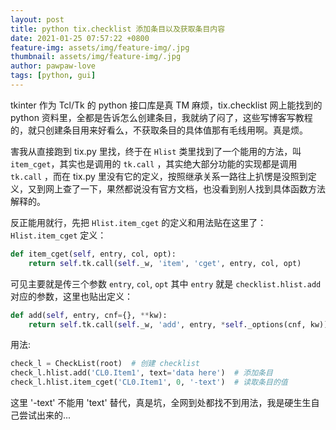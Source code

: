 ```yaml
---
layout: post
title: python tix.checklist 添加条目以及获取条目内容
date: 2021-01-25 07:57:22 +0800
feature-img: assets/img/feature-img/.jpg
thumbnail: assets/img/feature-img/.jpg
author: pawpaw-love
tags: [python, gui]
---  
```


tkinter 作为 Tcl/Tk 的 python 接口库是真 TM 麻烦，tix.checklist 网上能找到的 python 资料里，全都是告诉怎么创建条目，我就纳了闷了，这些写博客写教程的，就只创建条目用来好看么，不获取条目的具体值那有毛线用啊。真是烦。  

害我从直接跑到 tix.py 里找，终于在 `Hlist` 类里找到了一个能用的方法，叫 `item_cget`，其实也是调用的 `tk.call` ，其实绝大部分功能的实现都是调用 `tk.call` ，而在 tix.py 里没有它的定义，按照继承关系一路往上扒愣是没照到定义，又到网上查了一下，果然都说没有官方文档，也没看到别人找到具体函数方法解释的。  

反正能用就行，先把 `Hlist.item_cget` 的定义和用法贴在这里了：  
 `Hlist.item_cget` 定义：
```python
def item_cget(self, entry, col, opt):
    return self.tk.call(self._w, 'item', 'cget', entry, col, opt)
```
可见主要就是传三个参数 `entry`, `col`, `opt` 其中 `entry` 就是 `checklist.hlist.add` 对应的参数，这里也贴出定义：  
```python
def add(self, entry, cnf={}, **kw):
    return self.tk.call(self._w, 'add', entry, *self._options(cnf, kw))
```
用法:  
```python
check_l = CheckList(root)  # 创建 checklist
check_l.hlist.add('CL0.Item1', text='data here')  # 添加条目
check_l.hlist.item_cget('CL0.Item1', 0, '-text')  # 读取条目的值
```  
这里 '-text' 不能用 'text' 替代，真是坑，全网到处都找不到用法，我是硬生生自己尝试出来的...
